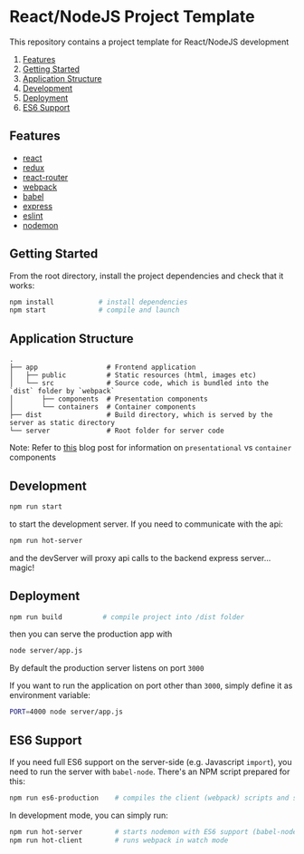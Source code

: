 # React/NodeJS Project Template

This repository contains a project template for React/NodeJS development

1. [Features](#features)
2. [Getting Started](#getting-started)
3. [Application Structure](#application-structure)
4. [Development](#development)
5. [Deployment](#deployment)
6. [ES6 Support](#es6-support)

## Features

* [react](https://github.com/facebook/react)
* [redux](https://github.com/rackt/redux)
* [react-router](https://github.com/rackt/react-router)
* [webpack](https://github.com/webpack/webpack)
* [babel](https://github.com/babel/babel)
* [express](https://github.com/expressjs/express)
* [eslint](http://eslint.org)
* [nodemon](http://nodemon.io)

## Getting Started

From the root directory, install the project dependencies and check that it works:

```bash
npm install           # install dependencies
npm start             # compile and launch
```

## Application Structure

```
.
├── app                 # Frontend application
│   ├── public          # Static resources (html, images etc)
│   └── src             # Source code, which is bundled into the `dist` folder by `webpack`
│       ├── components  # Presentation components
│       └── containers  # Container components
├── dist                # Build directory, which is served by the server as static directory
└── server              # Root folder for server code
```

Note: Refer to [this](https://medium.com/@dan_abramov/smart-and-dumb-components-7ca2f9a7c7d0#.469taxbj0) blog post for information on `presentational` vs `container` components

## Development

```bash
npm run start
```

to start the development server. If you need to communicate with the api:

```bash
npm run hot-server
```

and the devServer will proxy api calls to the backend express server... magic!

## Deployment

```bash
npm run build          # compile project into /dist folder
```

then you can serve the production app with

```bash
node server/app.js
```

By default the production server listens on port `3000`

If you want to run the application on port other than `3000`, simply define it as environment variable:

```bash
PORT=4000 node server/app.js
```

## ES6 Support

If you need full ES6 support on the server-side (e.g. Javascript `import`), you need to run the server with `babel-node`. There's an NPM script prepared for this:

```bash
npm run es6-production    # compiles the client (webpack) scripts and starts the `babel-node` server
```

In development mode, you can simply run:

```bash
npm run hot-server        # starts nodemon with ES6 support (babel-node)
npm run hot-client        # runs webpack in watch mode
```
